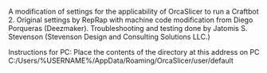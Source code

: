 A modification of settings for the applicability of OrcaSlicer to run a Craftbot 2.
Original settings by RepRap with machine code modification from Diego Porqueras (Deezmaker).
Troubleshooting and testing done by Jatomis S. Stevenson (Stevenson Design and Consulting Solutions LLC.)


Instructions for PC:
Place the contents of the directory at this address on PC
C:/Users/%USERNAME%/AppData/Roaming/OrcaSlicer/user/default

